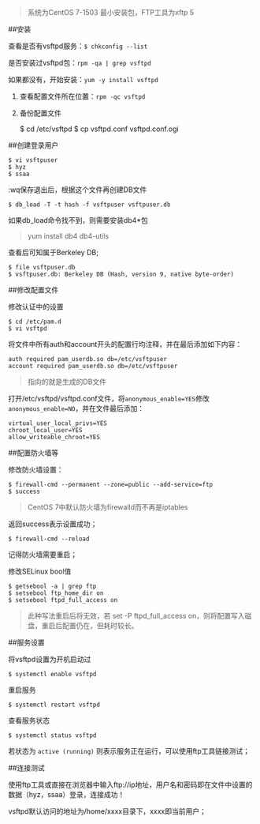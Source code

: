 
>系统为CentOS 7-1503 最小安装包，FTP工具为xftp 5

##安装

查看是否有vsftpd服务：`$ chkconfig --list`

是否安装过vsftpd包：`rpm -qa | grep vsftpd`

如果都没有，开始安装：`yum -y install vsftpd`

1. 查看配置文件所在位置：`rpm -qc vsftpd`
2. 备份配置文件

	$ cd /etc/vsftpd
	$ cp vsftpd.conf vsftpd.conf.ogi

##创建登录用户

	$ vi vsftpuser
	$ hyz
	$ ssaa

:wq保存退出后，根据这个文件再创建DB文件

	$ db_load -T -t hash -f vsftpuser vsftpuser.db

如果db_load命令找不到，则需要安装db4*包 <br>
> yum install db4 db4-utils

查看后可知属于Berkeley DB;

	$ file vsftpuser.db
	$ vsftpuser.db: Berkeley DB (Hash, version 9, native byte-order)


##修改配置文件

修改认证中的设置

	$ cd /etc/pam.d
	$ vi vsftpd

将文件中所有auth和account开头的配置行均注释，并在最后添加如下内容：

	auth required pam_userdb.so db=/etc/vsftpuser
	account required pam_userdb.so db=/etc/vsftpuser

> 指向的就是生成的DB文件

打开/etc/vsftpd/vsftpd.conf文件，将`anonymous_enable=YES`修改`anonymous_enable=NO`，并在文件最后添加：

	virtual_user_local_privs=YES
	chroot_local_user=YES
	allow_writeable_chroot=YES

##配置防火墙等

修改防火墙设置：

	$ firewall-cmd --permanent --zone=public --add-service=ftp
	$ success

>CentOS 7中默认防火墙为firewalld而不再是iptables

返回success表示设置成功；

	$ firewall-cmd --reload

记得防火墙需要重启；

修改SELinux bool值

	$ getsebool -a | grep ftp
	$ setsebool ftp_home_dir on
	$ setsebool ftpd_full_access on

>此种写法重启后将无效，若 set -P ftpd_full_access on，则将配置写入磁盘，重启后配置仍在，但耗时较长。


##服务设置

将vsftpd设置为开机启动过

	$ systemctl enable vsftpd

重启服务

	$ systemctl restart vsftpd

查看服务状态

	$ systemctl status vsftpd

若状态为 `active (running)` 则表示服务正在运行，可以使用ftp工具链接测试；

##连接测试

使用ftp工具或直接在浏览器中输入ftp://ip地址，用户名和密码即在文件中设置的数据（hyz，ssaa）登录，连接成功！

vsftpd默认访问的地址为/home/xxxx目录下，xxxx即当前用户；